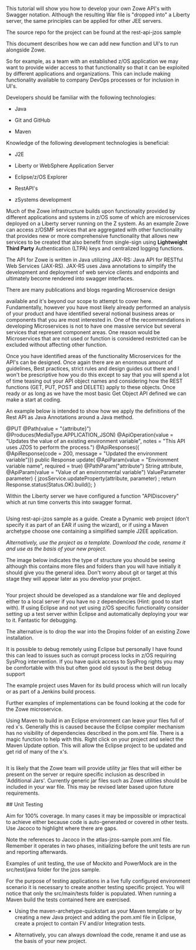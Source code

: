 <?xml version="1.0" encoding="UTF-8"?><?workdir /opt/dita-ot/out/.tmp?><?workdir-uri file:/opt/dita-ot/out/.tmp/?><?path2project ../../?><?path2project-uri ../../?><?path2rootmap-uri ../../?><topic xmlns:ditaarch="http://dita.oasis-open.org/architecture/2005/" xmlns:dita-ot="http://dita-ot.sourceforge.net/ns/201007/dita-ot" class="- topic/topic " ditaarch:DITAArchVersion="1.2" domains="(topic hi-d) (topic ut-d) (topic indexing-d) (topic hazard-d) (topic abbrev-d) (topic pr-d) (topic sw-d) (topic ui-d)" id="creating-a-restapi-with-swagger-documentation-using-liberty" xtrf="file:/opt/dita-ot/data/extend/extend-api/libertyAPI.md" xtrc="topic:1;182:3"><title class="- topic/title " xtrf="file:/opt/dita-ot/data/extend/extend-api/libertyAPI.md" xtrc="title:1;182:3">Creating a RestAPI with Swagger documentation using Liberty</title><body class="- topic/body " xtrf="file:/opt/dita-ot/data/extend/extend-api/libertyAPI.md" xtrc="body:1;182:3"><p class="- topic/p " xtrf="file:/opt/dita-ot/data/extend/extend-api/libertyAPI.md" xtrc="p:1;182:3">This tutorial will show you how to develop your own Zowe API's with Swagger notation. Although the resulting War file is "dropped into" a Liberty server, the same principles can be applied for other JEE servers.</p><p class="- topic/p " xtrf="file:/opt/dita-ot/data/extend/extend-api/libertyAPI.md" xtrc="p:2;182:3">The source repo for the project can be found at the <xref class="- topic/xref " href="https://github.com/zowe/rest-api-jzos-sample" format="html" scope="external" xtrf="file:/opt/dita-ot/data/extend/extend-api/libertyAPI.md" xtrc="xref:1;182:3">rest-api-jzos sample</xref></p><p class="- topic/p " xtrf="file:/opt/dita-ot/data/extend/extend-api/libertyAPI.md" xtrc="p:3;182:3">This document describes how we can add new function and UI's to run alongside Zowe.</p><p class="- topic/p " xtrf="file:/opt/dita-ot/data/extend/extend-api/libertyAPI.md" xtrc="p:4;182:3">So for example, as a team with an established z/OS application we may want to provide wider access to that functionality so that it can be exploited by different applications and organizations. This can include making functionality available to company DevOps processes or for inclusion in UI's.</p></body><topic class="- topic/topic " ditaarch:DITAArchVersion="1.2" domains="(topic hi-d) (topic ut-d) (topic indexing-d) (topic hazard-d) (topic abbrev-d) (topic pr-d) (topic sw-d) (topic ui-d)" id="prerequisite-skills" xtrf="file:/opt/dita-ot/data/extend/extend-api/libertyAPI.md" xtrc="topic:2;182:3"><title class="- topic/title " xtrf="file:/opt/dita-ot/data/extend/extend-api/libertyAPI.md" xtrc="title:2;182:3">Prerequisite skills</title><body class="- topic/body " xtrf="file:/opt/dita-ot/data/extend/extend-api/libertyAPI.md" xtrc="body:2;182:3"><p class="- topic/p " xtrf="file:/opt/dita-ot/data/extend/extend-api/libertyAPI.md" xtrc="p:5;182:3">Developers should be familiar with the following technologies:</p><ul class="- topic/ul " xtrf="file:/opt/dita-ot/data/extend/extend-api/libertyAPI.md" xtrc="ul:1;182:3"><li class="- topic/li " xtrf="file:/opt/dita-ot/data/extend/extend-api/libertyAPI.md" xtrc="li:1;182:3"><p class="- topic/p " xtrf="file:/opt/dita-ot/data/extend/extend-api/libertyAPI.md" xtrc="p:6;182:3">Java</p></li><li class="- topic/li " xtrf="file:/opt/dita-ot/data/extend/extend-api/libertyAPI.md" xtrc="li:2;182:3"><p class="- topic/p " xtrf="file:/opt/dita-ot/data/extend/extend-api/libertyAPI.md" xtrc="p:7;182:3">Git and GitHub</p></li><li class="- topic/li " xtrf="file:/opt/dita-ot/data/extend/extend-api/libertyAPI.md" xtrc="li:3;182:3"><p class="- topic/p " xtrf="file:/opt/dita-ot/data/extend/extend-api/libertyAPI.md" xtrc="p:8;182:3">Maven</p></li></ul><p class="- topic/p " xtrf="file:/opt/dita-ot/data/extend/extend-api/libertyAPI.md" xtrc="p:9;182:3">Knowledge of the following development technologies is beneficial:</p><ul class="- topic/ul " xtrf="file:/opt/dita-ot/data/extend/extend-api/libertyAPI.md" xtrc="ul:2;182:3"><li class="- topic/li " xtrf="file:/opt/dita-ot/data/extend/extend-api/libertyAPI.md" xtrc="li:4;182:3"><p class="- topic/p " xtrf="file:/opt/dita-ot/data/extend/extend-api/libertyAPI.md" xtrc="p:10;182:3">J2E</p></li><li class="- topic/li " xtrf="file:/opt/dita-ot/data/extend/extend-api/libertyAPI.md" xtrc="li:5;182:3"><p class="- topic/p " xtrf="file:/opt/dita-ot/data/extend/extend-api/libertyAPI.md" xtrc="p:11;182:3">Liberty or WebSphere Application Server</p></li><li class="- topic/li " xtrf="file:/opt/dita-ot/data/extend/extend-api/libertyAPI.md" xtrc="li:6;182:3"><p class="- topic/p " xtrf="file:/opt/dita-ot/data/extend/extend-api/libertyAPI.md" xtrc="p:12;182:3">Eclipse/z/OS Explorer</p></li><li class="- topic/li " xtrf="file:/opt/dita-ot/data/extend/extend-api/libertyAPI.md" xtrc="li:7;182:3"><p class="- topic/p " xtrf="file:/opt/dita-ot/data/extend/extend-api/libertyAPI.md" xtrc="p:13;182:3">RestAPI's</p></li><li class="- topic/li " xtrf="file:/opt/dita-ot/data/extend/extend-api/libertyAPI.md" xtrc="li:8;182:3"><p class="- topic/p " xtrf="file:/opt/dita-ot/data/extend/extend-api/libertyAPI.md" xtrc="p:14;182:3">zSystems development</p></li></ul></body></topic><topic class="- topic/topic " ditaarch:DITAArchVersion="1.2" domains="(topic hi-d) (topic ut-d) (topic indexing-d) (topic hazard-d) (topic abbrev-d) (topic pr-d) (topic sw-d) (topic ui-d)" id="zowe-api-architecture-overview" xtrf="file:/opt/dita-ot/data/extend/extend-api/libertyAPI.md" xtrc="topic:3;182:3"><title class="- topic/title " xtrf="file:/opt/dita-ot/data/extend/extend-api/libertyAPI.md" xtrc="title:3;182:3"> Zowe API Architecture Overview</title><body class="- topic/body " xtrf="file:/opt/dita-ot/data/extend/extend-api/libertyAPI.md" xtrc="body:3;182:3"><p class="- topic/p " xtrf="file:/opt/dita-ot/data/extend/extend-api/libertyAPI.md" xtrc="p:15;182:3">Much of the Zowe infrastructure builds upon functionality provided by different applications and systems in z/OS some of which are microservices deployed on a Liberty server running on the Z system. As an example Zowe can access z/OSMF services that are aggregated with other functionality that provides new or more comprehensive functionality that allows new services to be created that also benefit from single-sign using <b class="+ topic/ph hi-d/b " xtrf="file:/opt/dita-ot/data/extend/extend-api/libertyAPI.md" xtrc="b:1;182:3">Lightweight Third Party</b> Authentication (LTPA) keys and centralized logging functions.</p><p class="- topic/p " xtrf="file:/opt/dita-ot/data/extend/extend-api/libertyAPI.md" xtrc="p:16;182:3">The API for Zowe is written in Java utilizing JAX-RS: Java API for RESTful Web Services (JAX-RS). JAX-RS uses Java annotations to simplify the development and deployment of web service clients and endpoints and ultimately become rendered into swagger interfaces.</p></body></topic><topic class="- topic/topic " ditaarch:DITAArchVersion="1.2" domains="(topic hi-d) (topic ut-d) (topic indexing-d) (topic hazard-d) (topic abbrev-d) (topic pr-d) (topic sw-d) (topic ui-d)" id="building-your-own-microservice" xtrf="file:/opt/dita-ot/data/extend/extend-api/libertyAPI.md" xtrc="topic:4;182:3"><title class="- topic/title " xtrf="file:/opt/dita-ot/data/extend/extend-api/libertyAPI.md" xtrc="title:4;182:3">Building your own Microservice</title><body class="- topic/body " xtrf="file:/opt/dita-ot/data/extend/extend-api/libertyAPI.md" xtrc="body:4;182:3"><p class="- topic/p " xtrf="file:/opt/dita-ot/data/extend/extend-api/libertyAPI.md" xtrc="p:17;182:3">There are many publications and blogs regarding Microservice design
available and it's beyond our scope to attempt to cover here. Fundamentally, however you have most likely already performed an analysis of your product and have identified several notional business
areas or components that you are most interested in. One of the recommendations in developing Microservices is not to have one massive service but several services that represent component areas. One reason
would be Microservices that are not used or function is considered restricted can be excluded without affecting other function.</p><p class="- topic/p " xtrf="file:/opt/dita-ot/data/extend/extend-api/libertyAPI.md" xtrc="p:18;182:3">Once you have identified areas of the functionality Microservices for the API's can be designed. Once again there are an
enormous amount of guidelines, Best practices, strict rules and design guides out there and I won't be prescriptive how you do this except to
say that you will spend a lot of time teasing out your API object names and considering how the REST functions (GET, PUT, POST and DELETE) apply
to these objects. Once ready or as long as we have the most basic Get Object API defined we can make a start at coding.</p><p class="- topic/p " xtrf="file:/opt/dita-ot/data/extend/extend-api/libertyAPI.md" xtrc="p:19;182:3">An example below is intended to show how we apply the definitions of
the Rest API as Java Annotations around a Java method.</p><codeblock class="+ topic/pre pr-d/codeblock " xml:space="preserve" outputclass="java" xtrf="file:/opt/dita-ot/data/extend/extend-api/libertyAPI.md" xtrc="codeblock:1;182:3">	@PUT
	@Path(value = "{attribute}")
	@Produces(MediaType.APPLICATION_JSON)
	@ApiOperation(value = "Updates the value of an existing environment variable",
	              notes = "This API uses JZOS to perform the process.")
	@ApiResponses({
		@ApiResponse(code = 200, message = "Updated the environment variable")})
	public Response update(
			@ApiParam(value = "Environment variable name", required = true)  @PathParam("attribute") String attribute,
			@ApiParam(value = "Value of an environmental variable") ValueParameter parameter)
	{
		jzosService.updateProperty(attribute, parameter) ;
		return Response.status(Status.OK).build();
	}</codeblock><p class="- topic/p " xtrf="file:/opt/dita-ot/data/extend/extend-api/libertyAPI.md" xtrc="p:20;182:3">Within the Liberty server we have configured a function "APIDiscovery" which at run time converts this into swagger format.</p><image class="- topic/image " href="c5d4ac0a8f91b4d409f8900e2eeefc4f1643b779.png" placement="break" xtrf="file:/opt/dita-ot/data/extend/extend-api/libertyAPI.md" xtrc="image:1;182:3"/></body></topic><topic class="- topic/topic " ditaarch:DITAArchVersion="1.2" domains="(topic hi-d) (topic ut-d) (topic indexing-d) (topic hazard-d) (topic abbrev-d) (topic pr-d) (topic sw-d) (topic ui-d)" id="anatomy-of-a-project" xtrf="file:/opt/dita-ot/data/extend/extend-api/libertyAPI.md" xtrc="topic:5;182:3"><title class="- topic/title " xtrf="file:/opt/dita-ot/data/extend/extend-api/libertyAPI.md" xtrc="title:5;182:3">Anatomy of a project</title><body class="- topic/body " xtrf="file:/opt/dita-ot/data/extend/extend-api/libertyAPI.md" xtrc="body:5;182:3"><p class="- topic/p " xtrf="file:/opt/dita-ot/data/extend/extend-api/libertyAPI.md" xtrc="p:21;182:3">Using <xref class="- topic/xref " href="https://github.com/zowe/rest-api-jzos-sample" format="html" scope="external" xtrf="file:/opt/dita-ot/data/extend/extend-api/libertyAPI.md" xtrc="xref:2;182:3">rest-api-jzos sample</xref> as a guide. Create a Dynamic web project (don't specify it as part of an EAR if using the wizard), or if using a
Maven archetype choose one containing a simplified sample J2EE application.</p><p class="- topic/p " xtrf="file:/opt/dita-ot/data/extend/extend-api/libertyAPI.md" xtrc="p:22;182:3"><i class="+ topic/ph hi-d/i " xtrf="file:/opt/dita-ot/data/extend/extend-api/libertyAPI.md" xtrc="i:1;182:3">Alternatively, use the project as a template. Download the code, rename it and use as the basis of your new project.</i></p><p class="- topic/p " xtrf="file:/opt/dita-ot/data/extend/extend-api/libertyAPI.md" xtrc="p:23;182:3">The image below indicates the type of structure you should be seeing although this contains more files and folders than you will have
initially it should give you the general idea. Don't worry about git or target at this stage they will appear later as you develop your project.</p><image class="- topic/image " href="330d8c125b5c8d104c834f7b0384e2eb4ae9c47b.png" placement="break" xtrf="file:/opt/dita-ot/data/extend/extend-api/libertyAPI.md" xtrc="image:2;182:3"/><p class="- topic/p " xtrf="file:/opt/dita-ot/data/extend/extend-api/libertyAPI.md" xtrc="p:24;182:3">Your project should be developed as a standalone war file and deployed either to a local server if you have no z dependencies (Hint: good to
start with). If using Eclipse and not yet using z/OS specific functionality consider setting up a test server within Eclipse and
automatically deploying your war to it. Fantastic for debugging.</p><p class="- topic/p " xtrf="file:/opt/dita-ot/data/extend/extend-api/libertyAPI.md" xtrc="p:25;182:3">The alternative is to drop the war into the Dropins folder of an existing Zowe installation.</p><p class="- topic/p " xtrf="file:/opt/dita-ot/data/extend/extend-api/libertyAPI.md" xtrc="p:26;182:3">It is possible to debug remotely using Eclipse but personally I have found this can lead to issues such as corrupt process locks in z/OS
requiring SysProg intervention. If you have quick access to SysProg rights you may be comfortable with this but often good old sysout is the
best debug support</p><p class="- topic/p " xtrf="file:/opt/dita-ot/data/extend/extend-api/libertyAPI.md" xtrc="p:27;182:3">The example project uses Maven for its build process which will run locally or as part of a Jenkins build process.</p><p class="- topic/p " xtrf="file:/opt/dita-ot/data/extend/extend-api/libertyAPI.md" xtrc="p:28;182:3">Further examples of implementations can be found looking at the code for the Zowe microservice.</p></body><topic class="- topic/topic " ditaarch:DITAArchVersion="1.2" domains="(topic hi-d) (topic ut-d) (topic indexing-d) (topic hazard-d) (topic abbrev-d) (topic pr-d) (topic sw-d) (topic ui-d)" id="eclipse-hint" xtrf="file:/opt/dita-ot/data/extend/extend-api/libertyAPI.md" xtrc="topic:6;182:3"><title class="- topic/title " xtrf="file:/opt/dita-ot/data/extend/extend-api/libertyAPI.md" xtrc="title:6;182:3">Eclipse hint..</title><body class="- topic/body " xtrf="file:/opt/dita-ot/data/extend/extend-api/libertyAPI.md" xtrc="body:6;182:3"><p class="- topic/p " xtrf="file:/opt/dita-ot/data/extend/extend-api/libertyAPI.md" xtrc="p:29;182:3">Using Maven to build in an Eclipse environment can leave your files full of red x's. Generally this is caused because the Eclipse compiler
mechanism has no visibility of dependencies described in the pom.xml file. There is a magic function to help with this. Right click on your
project and select the Maven Update option. This will allow the Eclipse project to be updated and get rid of many of the x's.</p><image class="- topic/image " href="46e6853f30e070c3754658ef77323d40dffd4766.png" placement="break" xtrf="file:/opt/dita-ot/data/extend/extend-api/libertyAPI.md" xtrc="image:3;182:3"/></body></topic><topic class="- topic/topic " ditaarch:DITAArchVersion="1.2" domains="(topic hi-d) (topic ut-d) (topic indexing-d) (topic hazard-d) (topic abbrev-d) (topic pr-d) (topic sw-d) (topic ui-d)" id="generic-jar-files" xtrf="file:/opt/dita-ot/data/extend/extend-api/libertyAPI.md" xtrc="topic:7;182:3"><title class="- topic/title " xtrf="file:/opt/dita-ot/data/extend/extend-api/libertyAPI.md" xtrc="title:7;182:3">Generic jar files</title><body class="- topic/body " xtrf="file:/opt/dita-ot/data/extend/extend-api/libertyAPI.md" xtrc="body:7;182:3"><p class="- topic/p " xtrf="file:/opt/dita-ot/data/extend/extend-api/libertyAPI.md" xtrc="p:30;182:3">It is likely that the Zowe team will provide utility jar files that will either be present on the server or require specific inclusion as
described in 'Additional Jars'. Currently generic jar files such as Zowe utilities should be included in your war file. This may be revised
later based upon future requirements.</p><p class="- topic/p " xtrf="file:/opt/dita-ot/data/extend/extend-api/libertyAPI.md" xtrc="p:31;182:3">## Unit Testing</p><p class="- topic/p " xtrf="file:/opt/dita-ot/data/extend/extend-api/libertyAPI.md" xtrc="p:32;182:3">Aim for 100% coverage. In many cases it may be impossible or impractical to achieve either because code is auto-generated or covered in other
tests. Use Jacoco to highlight where there are gaps.</p><p class="- topic/p " xtrf="file:/opt/dita-ot/data/extend/extend-api/libertyAPI.md" xtrc="p:33;182:3">Note the references to Jacoco in the atlas-jzos-sample pom.xml file. Remember it operates in two phases, initializing before the unit tests
are run and reporting afterwards.</p><p class="- topic/p " xtrf="file:/opt/dita-ot/data/extend/extend-api/libertyAPI.md" xtrc="p:34;182:3">Examples of unit testing, the use of Mockito and PowerMock are in the src/test/java folder for the jzos sample.</p></body></topic><topic class="- topic/topic " ditaarch:DITAArchVersion="1.2" domains="(topic hi-d) (topic ut-d) (topic indexing-d) (topic hazard-d) (topic abbrev-d) (topic pr-d) (topic sw-d) (topic ui-d)" id="fv-testing" xtrf="file:/opt/dita-ot/data/extend/extend-api/libertyAPI.md" xtrc="topic:8;182:3"><title class="- topic/title " xtrf="file:/opt/dita-ot/data/extend/extend-api/libertyAPI.md" xtrc="title:8;182:3"> FV testing</title><body class="- topic/body " xtrf="file:/opt/dita-ot/data/extend/extend-api/libertyAPI.md" xtrc="body:8;182:3"><p class="- topic/p " xtrf="file:/opt/dita-ot/data/extend/extend-api/libertyAPI.md" xtrc="p:35;182:3">For the purpose of testing applications in a live fully configured environment scenario it is necessary to create another testing specific
project. You will notice that only the src/main/tests folder is populated. When running a Maven build the tests contained here are
exercised.</p><ul class="- topic/ul " xtrf="file:/opt/dita-ot/data/extend/extend-api/libertyAPI.md" xtrc="ul:3;182:3"><li class="- topic/li " xtrf="file:/opt/dita-ot/data/extend/extend-api/libertyAPI.md" xtrc="li:9;182:3"><p class="- topic/p " xtrf="file:/opt/dita-ot/data/extend/extend-api/libertyAPI.md" xtrc="p:36;182:3">Using the maven-archetype-quickstart as your Maven template or by creating a new Java project and adding the pom.xml file in Eclipse,
create a project to contain FV and/or Integration tests.</p></li><li class="- topic/li " xtrf="file:/opt/dita-ot/data/extend/extend-api/libertyAPI.md" xtrc="li:10;182:3"><p class="- topic/p " xtrf="file:/opt/dita-ot/data/extend/extend-api/libertyAPI.md" xtrc="p:37;182:3">Alternatively, you can always download the code, rename it and use as the basis of your new project.</p></li></ul></body></topic></topic></topic>